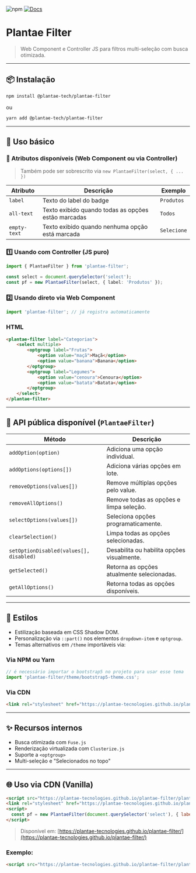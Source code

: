 ![npm](https://img.shields.io/npm/v/@plantae-tech/plantae-filter?color=green)
[![Docs](https://img.shields.io/badge/Demo-GitHub%20Pages-blue)](https://plantae-tecnologies.github.io/plantae-filter/)

# Plantae Filter

> Web Component e Controller JS para filtros multi-seleção com busca otimizada.

---

## 📦 Instalação

```bash
npm install @plantae-tech/plantae-filter
```

ou

```bash
yarn add @plantae-tech/plantae-filter
```

---

## 🚀 Uso básico

### 🔗 Atributos disponíveis (Web Component ou via Controller)

> Também pode ser sobrescrito via `new PlantaeFilter(select, { ... })`

| Atributo      | Descrição                                           | Exemplo        |
| ------------- | --------------------------------------------------- | -------------- |
| `label`       | Texto do label do badge                             | `Produtos`     |
| `all-text`    | Texto exibido quando todas as opções estão marcadas | `Todos`        |
| `empty-text`  | Texto exibido quando nenhuma opção está marcada     | `Selecione`    |

### 1️⃣ Usando com Controller (JS puro)

```ts
import { PlantaeFilter } from 'plantae-filter';

const select = document.querySelector('select');
const pf = new PlantaeFilter(select, { label: 'Produtos' });
```

### 2️⃣ Usando direto via Web Component

```ts
import 'plantae-filter'; // já registra automaticamente
```

### HTML

```html
<plantae-filter label="Categorias">
    <select multiple>
        <optgroup label="Frutas">
            <option value="maçã">Maçã</option>
            <option value="banana">Banana</option>
        </optgroup>
        <optgroup label="Legumes">
            <option value="cenoura">Cenoura</option>
            <option value="batata">Batata</option>
        </optgroup>
    </select>
</plantae-filter>
```

---

## 🔧 API pública disponível (`PlantaeFilter`)

| Método                                  | Descrição                                  |
| --------------------------------------- | ------------------------------------------ |
| `addOption(option)`                     | Adiciona uma opção individual.             |
| `addOptions(options[])`                 | Adiciona várias opções em lote.            |
| `removeOptions(values[])`               | Remove múltiplas opções pelo value.        |
| `removeAllOptions()`                    | Remove todas as opções e limpa seleção.    |
| `selectOptions(values[])`               | Seleciona opções programaticamente.        |
| `clearSelection()`                      | Limpa todas as opções selecionadas.        |
| `setOptionDisabled(values[], disabled)` | Desabilita ou habilita opções visualmente. |
| `getSelected()`                         | Retorna as opções atualmente selecionadas. |
| `getAllOptions()`                       | Retorna todas as opções disponíveis.       |

---

## 🎨 Estilos

- Estilização baseada em CSS Shadow DOM.
- Personalização via `::part()` nos elementos `dropdown-item` e `optgroup`.
- Temas alternativos em `/theme` importáveis via:

### Via NPM ou Yarn

```ts
// é necessário importar o bootstrap5 no projeto para usar esse tema
import 'plantae-filter/theme/bootstrap5-theme.css';
```

### Via CDN

```html
<link rel="stylesheet" href="https://plantae-tecnologies.github.io/plantae-filter/theme/bootstrap5-theme.css">
```

---

## ✨ Recursos internos

- Busca otimizada com `Fuse.js`
- Renderização virtualizada com `Clusterize.js`
- Suporte a `<optgroup>`
- Multi-seleção e "Selecionados no topo"

---

## 🌐 Uso via CDN (Vanilla)

```html
<script src="https://plantae-tecnologies.github.io/plantae-filter/plantae-filter.umd.js"></script>
<link rel="stylesheet" href="https://plantae-tecnologies.github.io/plantae-filter/theme/default.css">
<script>
  const pf = new PlantaeFilter(document.querySelector('select'), { label: 'Categorias' });
</script>
```

> Disponível em: [https://plantae-tecnologies.github.io/plantae-filter/](https://plantae-tecnologies.github.io/plantae-filter/)

### Exemplo:

```html
<script src="https://plantae-tecnologies.github.io/plantae-filter/plantae-filter.umd.js"></script>
```
